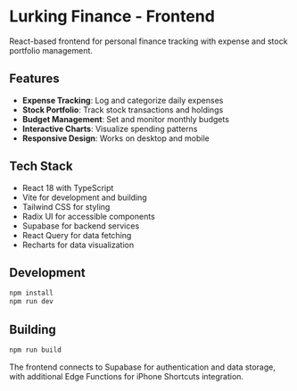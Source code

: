 
# Lurking Finance - Frontend

React-based frontend for personal finance tracking with expense and stock portfolio management.

## Features

- **Expense Tracking**: Log and categorize daily expenses
- **Stock Portfolio**: Track stock transactions and holdings
- **Budget Management**: Set and monitor monthly budgets
- **Interactive Charts**: Visualize spending patterns
- **Responsive Design**: Works on desktop and mobile

## Tech Stack

- React 18 with TypeScript
- Vite for development and building
- Tailwind CSS for styling
- Radix UI for accessible components
- Supabase for backend services
- React Query for data fetching
- Recharts for data visualization

## Development

```bash
npm install
npm run dev
```

## Building

```bash
npm run build
```

The frontend connects to Supabase for authentication and data storage, with additional Edge Functions for iPhone Shortcuts integration.
